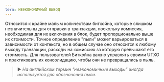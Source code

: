 ```yaml
---
term: НЕЭКОНОМИЧНЫЙ ВЫВОД
---
```


Относится к крайне малым количествам биткойна, которые слишком незначительны для отправки в транзакции, поскольку комиссия, необходимая для их включения в блок, будет пропорционально выше их стоимости. Точное определение "пыли" может варьироваться в зависимости от контекста, но в общем случае оно относится к любому выходу транзакции, расходы на комиссию за которую превышают его стоимость. Для пользователей Биткойна важно управлять своими UTXO и практиковать их консолидацию, чтобы они не превращались в пыль.

> ► *На английском термин "неэкономичные выходы" иногда используется для обозначения пыли.*